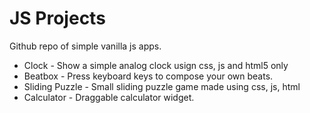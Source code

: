 # JS Projects

Github repo of simple vanilla js apps.

* Clock - Show a simple analog clock usign css, js and html5 only
* Beatbox - Press keyboard keys to compose your own beats.
* Sliding Puzzle - Small sliding puzzle game made using css, js, html
* Calculator - Draggable calculator widget.
